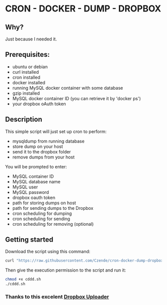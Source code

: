 # CRON - DOCKER - DUMP - DROPBOX

## Why?
Just because I needed it.

## Prerequisites:
- ubuntu or debian
- curl installed
- cron installed
- docker installed
- running MySQL docker container with some database
- gzip installed
- MySQL docker container ID (you can retrieve it by 'docker ps')
- your dropbox oAuth token

## Description
This simple script will just set up cron to perform:
- mysqldump from running database
- store dump on your host
- send it to the dropbox folder
- remove dumps from your host


You will be prompted to enter:
- MySQL container ID
- MySQL database name
- MySQL user
- MySQL password
- dropbox oauth token 
- path for storing dumps on host
- path for sending dumps to the Dropbox
- cron scheduling for dumping
- cron scheduling for sending
- cron scheduling for removing (optional)

## Getting started

Download the script using this command:
```bash
curl "https://raw.githubusercontent.com/Czende/cron-docker-dump-dropbox/master/cddd.sh" -o cddd.sh
```
Then give the execution permission to the script and run it:
```bash
chmod +x cddd.sh
./cddd.sh
```


### Thanks to this excelent [Dropbox Uploader](https://github.com/andreafabrizi/Dropbox-Uploader)


